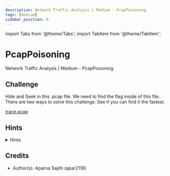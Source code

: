 ```yaml
---
description: Network Traffic Analysis | Medium - PcapPoisoning
tags: [medium]
sidebar_position: 0
---
```


import Tabs from '@theme/Tabs';
import TabItem from '@theme/TabItem';

# PcapPoisoning
Network Traffic Analysis | Medium - PcapPoisoning
## Challenge
Hide and Seek in this .pcap file. We need to find the flag inside of this file. 
There are two ways to solve this challenge. See if you can find it the fastest. 

[trace.pcap](./assets/trace.pcap)  

## Hints
<details>
  <summary>Hints</summary>

  Before we dive into the solution, there are a couple of ways we can solve this challenge. 
  Once we open this .pcap file, we find that there is a total of 1510 packets. 
  In this case, there are too many packets for us to go through every single packet. 
  Let's try looking at the statistics as well as the properties of this file to see if there is anything that stands out in this case. 
  Knowing one of the packets contains the flag in it, what filter can we use in this case? 
  </details>

## Credits
- Author(s): Aparna Sajith (apar2116)
